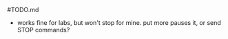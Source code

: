 #TODO.md

- works fine for labs, but won't stop for mine.  put more pauses it, or send STOP commands?

